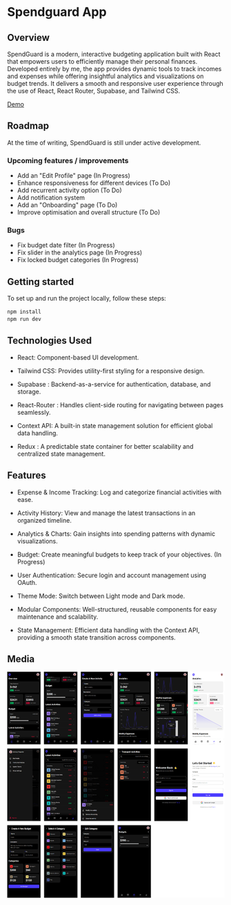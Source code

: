 # Spendguard App

## Overview

SpendGuard is a modern, interactive budgeting application built with React that empowers users to efficiently manage their personal finances. Developed entirely by me, the app provides dynamic tools to track incomes and expenses while offering insightful analytics and visualizations on budget trends. It delivers a smooth and responsive user experience through the use of React, React Router, Supabase, and Tailwind CSS.

[Demo](https://spendguard-app.vercel.app/)

## Roadmap

At the time of writing, SpendGuard is still under active development.

### Upcoming features / improvements

- Add an "Edit Profile" page (In Progress)
- Enhance responsiveness for different devices (To Do)
- Add recurrent activity option (To Do)
- Add notification system
- Add an "Onboarding" page (To Do)
- Improve optimisation and overall structure (To Do)

### Bugs

- Fix budget date filter (In Progress)
- Fix slider in the analytics page (In Progress)
- Fix locked budget categories (In Progress)

## Getting started

To set up and run the project locally, follow these steps:

```bash
npm install
npm run dev
```

## Technologies Used

- React: Component-based UI development.

- Tailwind CSS: Provides utility-first styling for a responsive design.

- Supabase : Backend-as-a-service for authentication, database, and storage.

- React-Router : Handles client-side routing for navigating between pages seamlessly.

- Context API: A built-in state management solution for efficient global data handling.

- Redux : A predictable state container for better scalability and centralized state management.

## Features

- Expense & Income Tracking: Log and categorize financial activities with ease.

- Activity History: View and manage the latest transactions in an organized timeline.

- Analytics & Charts: Gain insights into spending patterns with dynamic visualizations.

- Budget: Create meaningful budgets to keep track of your objectives. (In Progress)

- User Authentication: Secure login and account management using OAuth.

- Theme Mode: Switch between Light mode and Dark mode.

- Modular Components: Well-structured, reusable components for easy maintenance and scalability.

- State Management: Efficient data handling with the Context API, providing a smooth state transition across components.

## Media

![](public/images/mockup.png)
